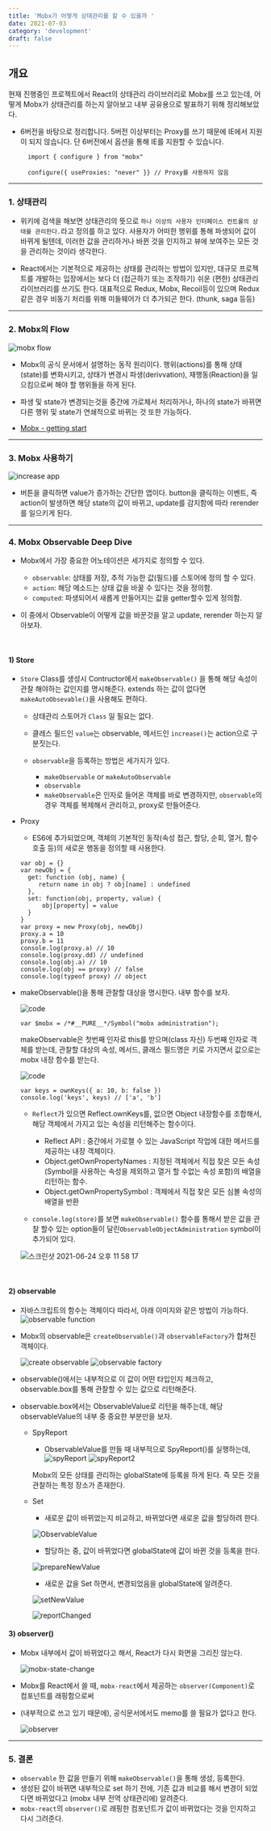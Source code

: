 ```yaml
---
title: 'Mobx가 어떻게 상태관리를 할 수 있을까 '
date: 2021-07-03
category: 'development'
draft: false
---
```


## 개요

현재 진행중인 프로젝트에서 React의 상태관리 라이브러리로 Mobx를 쓰고 있는데, 어떻게 Mobx가 상태관리를 하는지 알아보고 내부 공유용으로 발표하기 위해 정리해보았다.

- 6버전을 바탕으로 정리합니다. 5버전 이상부터는 Proxy를 쓰기 때문에 IE에서 지원이 되지 않습니다. 단 6버전에서 옵션을 통해 IE를 지원할 수 있습니다.

  ```
    import { configure } from "mobx"

    configure({ useProxies: "never" }} // Proxy를 사용하지 않음
  ```

---

### 1. 상태관리

- 위키에 검색을 해보면 상태관리의 뜻으로 `하나 이상의 사용자 인터페이스 컨트롤의 상태를 관리한다.`라고 정의를 하고 있다. 사용자가 어떠한 행위를 통해 파생되어 값이 바뀌게 될텐데, 이러한 값을 관리하거나 바뀐 것을 인지하고 뷰에 보여주는 모든 것을 관리하는 것이라 생각한다.

- React에서는 기본적으로 제공하는 상태를 관리하는 방법이 있지만, 대규모 프로젝트를 개발하는 입장에서는 보다 더 (접근하기 또는 조작하기) 쉬운 (편한) 상태관리 라이브러리를 쓰기도 한다. 대표적으로 Redux, Mobx, Recoil등이 있으며 Redux 같은 경우 비동기 처리를 위해 미들웨어가 더 추가되곤 한다. (thunk, saga 등등)

---

### 2. Mobx의 Flow

![mobx flow](https://mobx.js.org/assets/getting-started-assets/overview.png)

- Mobx의 공식 문서에서 설명하는 동작 원리이다. 행위(actions)를 통해 상태(state)를 변화시키고, 상태가 변경시 파생(derivvation), 재행동(Reaction)을 일으킴으로써 해야 할 행위들을 하게 된다.

- 파생 및 state가 변경되는것을 중간에 가로체서 처리하거나, 하나의 state가 바뀌면 다른 행위 및 state가 연쇄적으로 바뀌는 것 또한 가능하다.

- [Mobx - getting start](https://mobx.js.org/getting-started)

---

### 3. Mobx 사용하기

![increase app](https://user-images.githubusercontent.com/34129711/124348056-c8c0a800-dc22-11eb-9e5e-646f76d6a745.png)

- 버튼을 클릭하면 value가 증가하는 간단한 앱이다. button을 클릭하는 이벤트, 즉 action이 발생하면 해당 state의 값이 바뀌고, update를 감지함에 따라 rerender를 일으키게 된다.

---

### 4. Mobx Observable Deep Dive

- Mobx에서 가장 중요한 어노테이션은 세가지로 정의할 수 있다.

  - `observable`: 상태를 저장, 추적 가능한 값(필드)를 스토어에 정의 할 수 있다.
  - `action`: 해당 메소드는 상태 값을 바꿀 수 있다는 것을 정의함.
  - `computed`: 파생되어서 새롭게 만들어지는 값을 getter할수 있게 정의함.

- 이 중에서 Observable이 어떻게 값을 바꾼것을 알고 update, rerender 하는지 알아보자.

<br>

#### 1) Store

- `Store` Class를 생성시 Contructor에서 `makeObservable()` 을 통해 해당 속성이 관찰 해야하는 값인지를 명시해준다. extends 하는 값이 없다면 `makeAutoObsevable()`을 사용해도 편하다.

  - 상태관리 스토어가 `Class` 일 필요는 없다.
  - 클레스 필드인 `value`는 observable, 메서드인 `increase()`는 action으로 구분짓는다.

  - `observable`을 등록하는 방법은 세가지가 있다.
    - `makeObservable` or `makeAutoObservable`
    - `observable`
    - `makeObservable`은 인자로 들어온 객체를 바로 변경하지만, `observable`의 경우 객체를 복제해서 관리하고, proxy로 만들어준다.

- Proxy

  - ES6에 추가되었으며, 객체의 기본적인 동작(속성 접근, 할당, 순회, 열거, 함수 호출 등)의 새로운 행동을 정의할 때 사용한다.

  ```
  var obj = {}
  var newObj = {
    get: function (obj, name) {
       return name in obj ? obj[name] : undefined
    },
    set: function(obj, property, value) {
        obj[property] = value
    }
  }
  var proxy = new Proxy(obj, newObj)
  proxy.a = 10
  proxy.b = 11
  console.log(proxy.a) // 10
  console.log(proxy.dd) // undefined
  console.log(obj.a) // 10
  console.log(obj == proxy) // false
  console.log(typeof proxy) // object
  ```

- makeObservable()을 통해 관찰할 대상을 명시한다. 내부 함수를 보자.

  ![code](https://user-images.githubusercontent.com/34129711/123287305-9d1a2f80-d549-11eb-905b-0fc9799f158d.png)

  ```
  var $mobx = /*#__PURE__*/Symbol("mobx administration");
  ```

  makeObservable은 첫번째 인자로 this를 받으며(class 자신) 두번째 인자로 객체를 받는데, 관찰할 대상의 속성, 메서드, 클래스 필드명은 키로 가지면서 값으로는 mobx 내장 함수를 받는다.

  ![code](https://user-images.githubusercontent.com/34129711/123287654-d9e62680-d549-11eb-9022-640c03a0af03.png)

  ```
  var keys = ownKeys({ a: 10, b: false })
  console.log('keys', keys) // ['a', 'b']
  ```

  - `Reflect`가 있으면 Reflect.ownKeys를, 없으면 Object 내장함수를 조합해서, 해당 객체에서 가지고 있는 속성을 리턴해주는 함수이다.

    - Reflect API : 중간에서 가로챌 수 있는 JavaScript 작업에 대한 메서드를 제공하는 내장 객체이다.
    - Object.getOwnPropertyNames : 지정된 객체에서 직접 찾은 모든 속성 (Symbol을 사용하는 속성을 제외하고 열거 할 수없는 속성 포함)의 배열을 리턴하는 함수.
    - Object.getOwnPropertySymbol : 객체에서 직접 찾은 모든 심볼 속성의 배열을 반환

  - `console.log(store)`를 보면 `makeObservable()` 함수를 통해서 받은 값을 관찰 할수 있는 option들이 달린`ObservableObjectAdministration` symbol이 추가되어 있다.

  ![스크린샷 2021-06-24 오후 11 58 17](https://user-images.githubusercontent.com/34129711/124349411-cc0b6200-dc29-11eb-8355-d298277fedc3.png)

<br>

#### 2) observable

- 자바스크립트의 함수는 객체이다 따라서, 아래 이미지와 같은 방법이 가능하다.
  ![observable function](https://user-images.githubusercontent.com/34129711/123531751-19776300-d742-11eb-9e0c-1f409d64ea3b.png)

- Mobx의 observable은 `createObservable()`과 `observableFactory`가 합쳐진 객체이다.

  ![create observable](https://user-images.githubusercontent.com/34129711/124349540-84d1a100-dc2a-11eb-9e1c-0541dc37d377.png)
  ![observable factory](https://user-images.githubusercontent.com/34129711/123531611-f1d3cb00-d740-11eb-8b89-d01d2e977e45.png)

- observable()에서는 내부적으로 이 값이 어떤 타입인지 체크하고, observable.box를 통해 관찰할 수 있는 값으로 리턴해준다.

- observable.box에서는 ObservableValue로 리턴을 해주는데, 해당 observableValue의 내부 중 중요한 부분만을 보자.

  - SpyReport

    - ObservableValue를 만들 때 내부적으로 SpyReport()를 실행하는데,
      ![spyReport](https://user-images.githubusercontent.com/34129711/124350236-74bbc080-dc2e-11eb-886c-92cbbbaf68ca.png)
      ![spyReport2](https://user-images.githubusercontent.com/34129711/123628732-62b4d900-d84e-11eb-8422-5d25f3e3e7e4.png)

    Mobx의 모든 상태를 관리하는 globalState에 등록을 하게 된다. 즉 모든 것을 관찰하는 특정 장소가 존재한다.

  - Set

    - 새로운 값이 바뀌었는지 비교하고, 바뀌었다면 새로운 값을 할당하려 한다.

    ![ObservableValue](https://user-images.githubusercontent.com/34129711/123627047-79f2c700-d84c-11eb-98ec-2d2018eea514.png)

    - 할당하는 중, 값이 바뀌었다면 globalState에 값이 바뀐 것을 등록을 한다.

    ![prepareNewValue](https://user-images.githubusercontent.com/34129711/124350483-ec3e1f80-dc2f-11eb-99b0-9bfd8d74772e.png)

    - 새로운 값을 Set 하면서, 변경되었음을 globalState에 알려준다.

    ![setNewValue](https://user-images.githubusercontent.com/34129711/123627491-0a310c00-d84d-11eb-9fde-e3c91763e6a5.png)

    ![reportChanged](https://user-images.githubusercontent.com/34129711/123627821-672cc200-d84d-11eb-9eb3-074e59bae703.png)

#### 3) observer()

- Mobx 내부에서 값이 바뀌었다고 해서, React가 다시 화면을 그리진 않는다.

  ![mobx-state-change](https://user-images.githubusercontent.com/34129711/124350667-e5fc7300-dc30-11eb-96f9-93c30fd9a5f6.gif)

- Mobx를 React에서 쓸 때, `mobx-react`에서 제공하는 `observer(Component)`로 컴포넌트를 래핑함으로써

- (내부적으로 쓰고 있기 때문에), 공식문서에서도 memo를 쓸 필요가 없다고 한다.

  ![observer](https://user-images.githubusercontent.com/34129711/124350889-33c5ab00-dc32-11eb-83d6-b4a9cb670518.png)

---

### 5. 결론

- `observable` 한 값을 만들기 위해 `makeObservable()`을 통해 생성, 등록한다.
- 생성된 값이 바뀌면 내부적으로 set 하기 전에, 기존 값과 비교를 해서 변경이 되었다면 바뀌었다고 (mobx 내부 전역 상태관리에) 알려준다.
- `mobx-react`의 `observer()`로 래핑한 컴포넌트가 값이 바뀌었다는 것을 인지하고 다시 그려준다.
